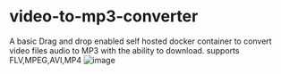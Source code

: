 # video-to-mp3-converter
A basic Drag and drop enabled self hosted docker container to convert video files audio to MP3 with the ability to download.
supports FLV,MPEG,AVI,MP4
![image](https://github.com/user-attachments/assets/4bbc188d-2d52-4d7b-8d67-c4eb36f6e164)
